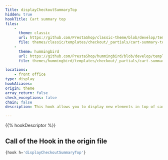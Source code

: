 ```yaml
---
Title: displayCheckoutSummaryTop
hidden: true
hookTitle: Cart summary top
files:
    -
      theme: classic
      url: https://github.com/PrestaShop/classic-theme/blob/develop/templates/checkout/_partials/cart-summary-top.tpl
      file: themes/classic/templates/checkout/_partials/cart-summary-top.tpl
    -
      theme: hummingbird
      url: https://github.com/PrestaShop/hummingbird/blob/develop/templates/checkout/_partials/cart-summary-top.tpl
      file: themes/hummingbird/templates/checkout/_partials/cart-summary-top.tpl

locations:
    - front office
type: display
hookAliases: 
origin: theme
array_return: false
check_exceptions: false
chain: false
description: This hook allows you to display new elements in top of cart summary

---
```


{{% hookDescriptor %}}

## Call of the Hook in the origin file

```php
{hook h='displayCheckoutSummaryTop'}
```
